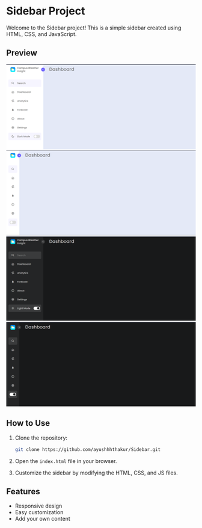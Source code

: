 # Sidebar Project

Welcome to the Sidebar project! This is a simple sidebar created using HTML, CSS, and JavaScript.

## Preview

![Light Mode](./preview/light.png)
![Light Mode - Close](./preview/light-close.png)
![Dark Mode](./preview/dark.png)
![Dark Mode - Close](./preview/dark-close.png)


## How to Use

1. Clone the repository:

    ```bash
    git clone https://github.com/ayushhhthakur/Sidebar.git
    ```

2. Open the `index.html` file in your browser.

3. Customize the sidebar by modifying the HTML, CSS, and JS files.

## Features

- Responsive design
- Easy customization
- Add your own content

